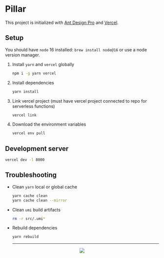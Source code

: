 # Pillar
 
This project is initialized with [Ant Design Pro](https://pro.ant.design) and [Vercel](https://vercel.com).

## Setup

You should have `node` 16 installed: `brew install node@16` or use a node version manager.

1. Install `yarn` and `vercel` globally

   ```sh
   npm i -g yarn vercel
   ```

2. Install dependencies

   ```sh
   yarn install
   ```

3. Link vercel project (must have vercel project connected to repo for serverless functions)

   ```sh
   vercel link
   ```

4. Download the environment variables

   ```sh
   vercel env pull
   ```

## Development server

```sh
vercel dev -l 8000
```

## Troubleshooting

- Clean `yarn` local or global cache

  ```sh
  yarn cache clean
  yarn cache clean --mirror
  ```

- Clean `umi` build artifacts

  ```sh
  rm -r src/.umi*
  ```

- Rebuild dependencies

  ```sh
  yarn rebuild
  ```
  
  ---

<center>
<a href="https://vercel.com?utm_source=alwaysbegrowing&utm_campaign=oss"><img src="https://www.datocms-assets.com/31049/1618983297-powered-by-vercel.svg"/></a>
</center>

